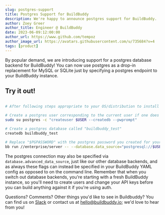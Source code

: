 ```yaml
---
slug: postgres-support
title: Postgres Support for BuildBuddy
description: We're happy to announce postgres support for BuildBuddy.
author: Zoey Greer
author_title: Engineer @ BuildBuddy
date: 2023-06-09:12:00:00
author_url: https://www.github.com/tempoz
author_image_url: https://avatars.githubusercontent.com/u/735684?v=4
tags: [product]
---
```


By popular demand, we are introducing support for a postgres database backend for BuildBuddy! You can now use postgres as a drop-in replacement for MySQL or SQLite just by specifying a postgres endpoint to your BuildBuddy instance.

## Try it out!

```bash

# After following steps appropriate to your OS/distribution to install postgres:

# Create a postgres user corresponding to the current user if one does not already exist
sudo su postgres -c "createuser $USER --createdb --pwprompt"

# Create a postgres database called "buildbuddy_test"
createdb buildbuddy_test

# Replace "$PGPASSWORD" with the postgres password you created for your user
bb run //enterprise/server -- --database.data_source="postgresql://$USER:$PGPASSWORD@localhost/buildbuddy_test?sslmode=disable"
```

The postgres connection may also be specified via `database.advanced_data_source`, just like our other database backends, and as always these flags can instead be specified in your BuildBuddy YAML config as opposed to on the command line. Remember that when you switch out database backends, you're starting with a fresh BuildBuddy instance, so you'll need to create users and change your API keys before you can build anything against it if you're using auth.

Questions? Comments? Other things you'd like to see in Buildbuddy? You can find us on [Slack](https://slack.buildbuddy.io/) or contact us at [hello@buildbuddy.io](mailto:hello@buildbuddy.io); we'd love to hear from you!
